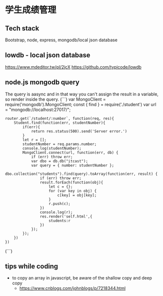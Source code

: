 # 学生成绩管理

## Tech stack
Bootstrap, node, express, mongodb/local json database

## lowdb - local json database
https://www.mdeditor.tw/pl/2jcX
https://github.com/typicode/lowdb

## node.js mongodb query
The query is aasync and in that way you can't assign the result in a variable, so render inside the query.
(```)
    var MongoClient = require('mongodb').MongoClient;
    const { find } = require('./student')
    var url = "mongodb://localhost:27017/";

    router.get(`/student/:number`, function(req, res){
        Student.find(function(err, studentNumber){
            if(err){
                return res.status(500).send('Server error.')
            }
            let r = [];
            studentNumber = req.params.number;
            console.log(studentNumber);
            MongoClient.connect(url, function(err, db) {
                if (err) throw err;
                var dbo = db.db("itcast");
                var query = { number: studentNumber };
                dbo.collection("students").find(query).toArray(function(err, result) {
                    if (err) throw err;
                    result.forEach(function(obj){
                        let c = {};
                        for (var key in obj) {
                            c[key] = obj[key];
                        }
                        r.push(c);
                    })
                    console.log(r);
                    res.render('self.html',{
                        students:r
                    })
                });
            });
        })
    })
(```)

## tips while coding
- to copy an array in javascript, be aware of the shallow copy and deep copy
   - https://www.cnblogs.com/johnblogs/p/7218344.html
